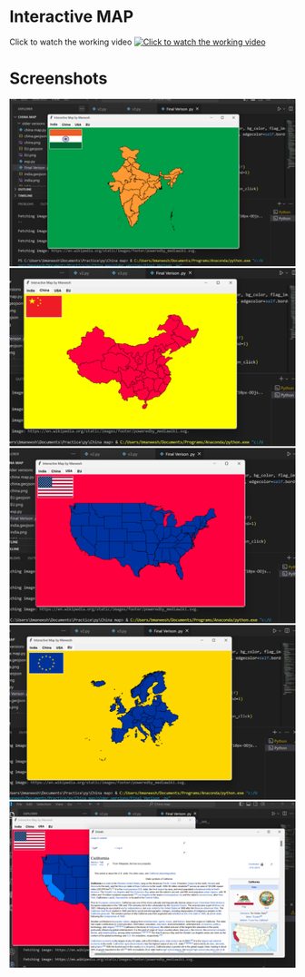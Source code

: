 # Interactive MAP

Click to watch the working video
[![Click to watch the working video](https://img.youtube.com/vi/7LBQ6mTD4Qc/hqdefault.jpg)](https://www.youtube.com/watch?v=7LBQ6mTD4Qc)

# Screenshots

![alt text](https://github.com/bmaneesh2000/Interactive-Map-using-Tkinter/blob/main/pics/1.png)
![alt text](https://github.com/bmaneesh2000/Interactive-Map-using-Tkinter/blob/main/pics/2.png)
![alt text](https://github.com/bmaneesh2000/Interactive-Map-using-Tkinter/blob/main/pics/3.png)
![alt text](https://github.com/bmaneesh2000/Interactive-Map-using-Tkinter/blob/main/pics/4.png)
![alt text](https://github.com/bmaneesh2000/Interactive-Map-using-Tkinter/blob/main/pics/5.png)
